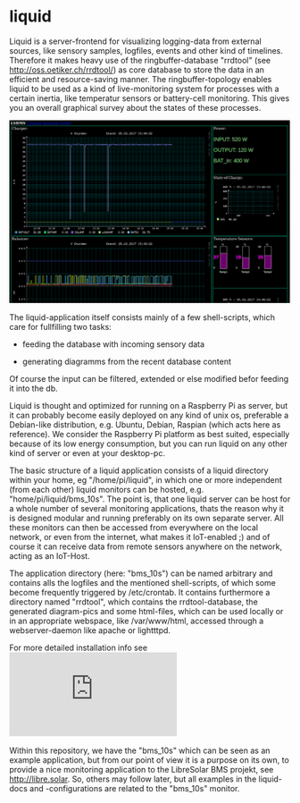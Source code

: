 # liquid


Liquid is a server-frontend for visualizing logging-data from external sources, like sensory samples, logfiles, events and other kind of timelines.  Therefore it makes heavy use of the ringbuffer-database "rrdtool" (see http://oss.oetiker.ch/rrdtool/) as core database to store the data in an efficient and resource-saving manner. The ringbuffer-topology enables liquid to be used as a kind of live-monitoring system for processes with a certain inertia, like temperatur sensors or battery-cell monitoring. This gives you an overall graphical survey about the states of these processes.


![Titlescreen](https://raw.githubusercontent.com/case06/liquid/master/screenshots/bms_10s_main.png)


The liquid-application itself consists mainly of a few shell-scripts, which care for fullfilling two tasks:

- feeding the database with incoming sensory data

- generating diagramms from the recent database content

Of course the input can be filtered, extended or else modified befor feeding it into the db.


Liquid is thought and optimized for running on a Raspberry Pi as server, but it can probably become easily deployed on any kind of unix os, preferable a Debian-like distribution, e.g.  Ubuntu, Debian, Raspian (which acts here as reference). We consider the Raspberry Pi platform as best suited, especially because of its low energy consumption, but you can run liquid on any other kind of server or even at your desktop-pc.


The basic structure of a liquid application consists of a liquid directory within your home, eg "/home/pi/liquid", in which one or more independent (from each other) liquid monitors can be hosted, e.g. "home/pi/liquid/bms_10s".  The point is, that one liquid server can be host for a whole number of several monitoring applications, thats the reason why it is designed modular and running preferably on its own separate server. All these monitors can then be accessed from everywhere on the local network, or even from the internet, what makes it IoT-enabled ;) and of course it can receive data from remote sensors anywhere on the network, acting as an IoT-Host.

The application directory (here: "bms_10s") can be named arbitrary and contains alls the logfiles and the mentioned shell-scripts, of which some become frequently triggered by /etc/crontab. It contains furthermore a directory named "rrdtool", which contains the rrdtool-database, the generated diagram-pics and some html-files, which can be used locally or in an appropriate webspace, like /var/www/html, accessed through a webserver-daemon like apache or lightttpd.


For more detailed installation info see ![doc/install.txt](https://github.com/case06/liquid/blob/master/doc/install.txt)


Within this repository, we have the "bms_10s" which can be seen as an example application, but from our point of view it is a purpose on its own, to provide a nice monitoring application to the LibreSolar BMS projekt, see http://libre.solar.  So, others may follow later, but all examples in the liquid-docs and -configurations are related to the "bms_10s" monitor.


